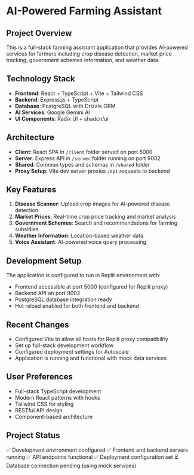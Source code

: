 # AI-Powered Farming Assistant

## Project Overview
This is a full-stack farming assistant application that provides AI-powered services for farmers including crop disease detection, market price tracking, government schemes information, and weather data.

## Technology Stack
- **Frontend**: React + TypeScript + Vite + Tailwind CSS
- **Backend**: Express.js + TypeScript
- **Database**: PostgreSQL with Drizzle ORM
- **AI Services**: Google Gemini AI
- **UI Components**: Radix UI + shadcn/ui

## Architecture
- **Client**: React SPA in `/client` folder served on port 5000
- **Server**: Express API in `/server` folder running on port 9002
- **Shared**: Common types and schemas in `/shared` folder
- **Proxy Setup**: Vite dev server proxies `/api` requests to backend

## Key Features
1. **Disease Scanner**: Upload crop images for AI-powered disease detection
2. **Market Prices**: Real-time crop price tracking and market analysis
3. **Government Schemes**: Search and recommendations for farming subsidies
4. **Weather Information**: Location-based weather data
5. **Voice Assistant**: AI-powered voice query processing

## Development Setup
The application is configured to run in Replit environment with:
- Frontend accessible at port 5000 (configured for Replit proxy)
- Backend API on port 9002
- PostgreSQL database integration ready
- Hot reload enabled for both frontend and backend

## Recent Changes
- Configured Vite to allow all hosts for Replit proxy compatibility
- Set up full-stack development workflow
- Configured deployment settings for Autoscale
- Application is running and functional with mock data services

## User Preferences
- Full-stack TypeScript development
- Modern React patterns with hooks
- Tailwind CSS for styling
- RESTful API design
- Component-based architecture

## Project Status
✅ Development environment configured
✅ Frontend and backend servers running
✅ API endpoints functional
✅ Deployment configuration set
⏳ Database connection pending (using mock services)